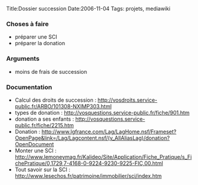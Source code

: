 Title:Dossier succession
Date:2006-11-04
Tags: projets,  mediawiki

### Choses à faire

-   préparer une SCI
-   préparer la donation

### Arguments

-   moins de frais de succession

### Documentation

-   Calcul des droits de succession :
    <http://vosdroits.service-public.fr/ARBO/101308-NXIMP303.html>
-   types de donation :
    <http://vosquestions.service-public.fr/fiche/901.htm>
-   donation a ses enfants :
    <http://vosquestions.service-public.fr/fiche/2215.htm>
-   Donation :
    <http://www.lgfrance.com/Lag/LagHome.nsf/Frameset?OpenPage&link=/Lag/Lagcontent.nsf/(v_AllAliasLag)/donation?OpenDocument>
-   Monter une SCI :
    <http://www.lemoneymag.fr/Kalideo/Site/Application/Fiche_Pratique/s_FichePratique/0,1729,7-4168-0-9224-9230-9225-FIC,00.html>
-   Tout savoir sur la SCI :
    <http://www.lesechos.fr/patrimoine/immobilier/sci/index.htm>


